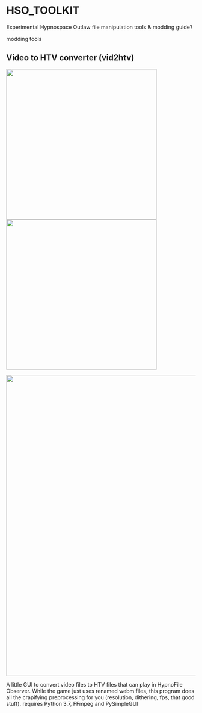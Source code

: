 # HSO_TOOLKIT
Experimental Hypnospace Outlaw file manipulation tools & modding guide?

modding tools

## Video to HTV converter (vid2htv)
<p float="left">
  <img src="https://user-images.githubusercontent.com/29938499/167955686-4617035e-4d14-43b5-b490-007b0d41d16c.png" width="400" />
  <img src="https://user-images.githubusercontent.com/29938499/167956092-ee2457d4-b63e-4dee-8648-bbc45f43eed5.png" width="400" /> 
</p>
<p float="left">
<img src="https://user-images.githubusercontent.com/29938499/167957871-33598a7c-e394-47c0-8fc8-0c17e7ae1047.png" width="800" />
</p>

A little GUI to convert video files to HTV files that can play in HypnoFile Observer. While the game just uses renamed webm files, this program does all the crapifying preprocessing for you (resolution, dithering, fps, that good stuff). requires Python 3.7, FFmpeg and PySimpleGUI
